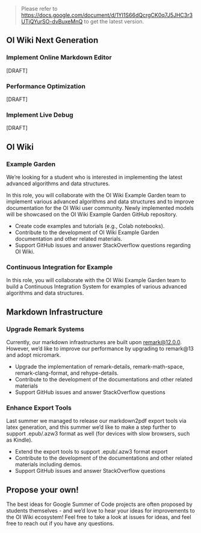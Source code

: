 
> Please refer to <https://docs.google.com/document/d/1YI1S66dQcrgCK0q7J5JHC3r3UTjQYurSO-dvBuxeMnQ> to get the latest version.

## OI Wiki Next Generation

### Implement Online Markdown Editor

[DRAFT]

### Performance Optimization

[DRAFT]

### Implement Live Debug

[DRAFT]

## OI Wiki

### Example Garden

We’re looking for a student who is interested in implementing the latest advanced algorithms and data structures.

In this role, you will collaborate with the OI Wiki Example Garden team to implement various advanced algorithms and data structures and to improve documentation for the OI Wiki user community. Newly implemented models will be showcased on the OI Wiki Example Garden GitHub repository.

- Create code examples and tutorials (e.g., Colab notebooks).
- Contribute to the development of OI Wiki Example Garden documentation and other related materials.
- Support GitHub issues and answer StackOverflow questions regarding OI Wiki.

### Continuous Integration for Example

In this role, you will collaborate with the OI Wiki Example Garden team to build a Continuous Integration System for examples of various advanced algorithms and data structures.

## Markdown Infrastructure

### Upgrade Remark Systems

Currently, our markdown infrastructures are built upon remark@12.0.0. However, we’d like to improve our performance by upgrading to remark@13 and adopt micromark.

- Upgrade the implementation of remark-details, remark-math-space, remark-clang-format, and rehype-details.
- Contribute to the development of the documentations and other related materials
- Support GitHub issues and answer StackOverflow questions

### Enhance Export Tools

Last summer we managed to release our markdown2pdf export tools via latex generation, and this summer we’d like to make a step further to support .epub/.azw3 format as well (for devices with slow browsers, such as Kindle).

- Extend the export tools to support .epub/.azw3 format export
- Contribute to the development of the documentations and other related materials including demos.
- Support GitHub issues and answer StackOverflow questions

## Propose your own!

The best ideas for Google Summer of Code projects are often proposed by students themselves - and we’d love to hear your ideas for improvements to the OI Wiki ecosystem! Feel free to take a look at issues for ideas, and feel free to reach out if you have any questions.

